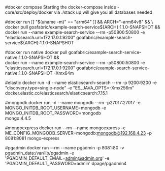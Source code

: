#docker compose
Starting the docker-compose inside -core/src/deploy/docker via ./stack up
will give you all databases needed

#docker run
[[ "$(uname -m)" == "arm64"  ]] && ARCH="-arm64v8" && \
docker pull goafabric/example-search-service${ARCH}:1.1.0-SNAPSHOT && \
docker run --name example-search-service --rm -p50800:50800 -e "elasticsearch.url=172.17.0.1:9200" goafabric/example-search-service${ARCH}:1.1.0-SNAPSHOT

#docker run native
docker pull goafabric/example-search-service-native:1.1.0-SNAPSHOT && \
docker run --name example-search-service --rm -p50800:50800 -e "elasticsearch.url=172.17.0.1:9200" goafabric/example-search-service-native:1.1.0-SNAPSHOT -Xmx64m

#elastic
docker run -d --name elasticsearch-search --rm -p 9200:9200  -e "discovery.type=single-node" -e "ES_JAVA_OPTS=-Xmx256m" docker.elastic.co/elasticsearch/elasticsearch:7.15.1
                    
#mongodb
docker run -d --name mongodb --rm -p27017:27017 -e MONGO_INITDB_ROOT_USERNAME=mongodb -e MONGO_INITDB_ROOT_PASSWORD=mongodb \
mongo:4.4.5

                         
#mongoexpress
docker run  --rm --name mongoexpress -e ME_CONFIG_MONGODB_SERVER=mongodb:mongodb@192.168.4.23 -p 8081:8081 mongo-express

#pgadmin
docker run --rm --name pgadmin -p 8081:80 -v pgadmin_data:/var/lib/pgadmin -e 'PGADMIN_DEFAULT_EMAIL=admin@admin.org'  -e 'PGADMIN_DEFAULT_PASSWORD=admin' dpage/pgadmin4